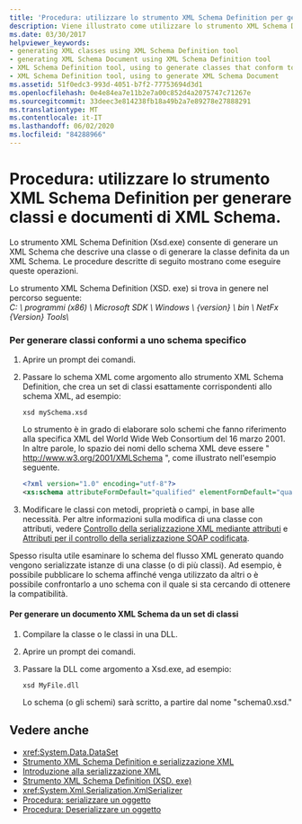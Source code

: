```yaml
---
title: 'Procedura: utilizzare lo strumento XML Schema Definition per generare classi e documenti di XML Schema.'
description: Viene illustrato come utilizzare lo strumento XML Schema Definition per generare un XML Schema che descrive una classe o per generare la classe definita da un XML Schema.
ms.date: 03/30/2017
helpviewer_keywords:
- generating XML classes using XML Schema Definition tool
- generating XML Schema Document using XML Schema Definition tool
- XML Schema Definition tool, using to generate classes that conform to specific schema
- XML Schema Definition tool, using to generate XML Schema Document
ms.assetid: 51f0edc3-993d-4051-b7f2-77753694d3d1
ms.openlocfilehash: 0e4e84ea7e11b2e7a00c852d4a2075747c71267e
ms.sourcegitcommit: 33deec3e814238fb18a49b2a7e89278e27888291
ms.translationtype: MT
ms.contentlocale: it-IT
ms.lasthandoff: 06/02/2020
ms.locfileid: "84288966"
---
```

# <a name="how-to-use-the-xml-schema-definition-tool-to-generate-classes-and-xml-schema-documents"></a>Procedura: utilizzare lo strumento XML Schema Definition per generare classi e documenti di XML Schema.
Lo strumento XML Schema Definition (Xsd.exe) consente di generare un XML Schema che descrive una classe o di generare la classe definita da un XML Schema. Le procedure descritte di seguito mostrano come eseguire queste operazioni.

Lo strumento XML Schema Definition (XSD. exe) si trova in genere nel percorso seguente: \
_C: \\ programmi (x86) \\ Microsoft SDK \\ Windows \\ {version} \\ bin \\ NetFx {Version} Tools\\_

### <a name="to-generate-classes-that-conform-to-a-specific-schema"></a>Per generare classi conformi a uno schema specifico  
  
1. Aprire un prompt dei comandi.  
  
2. Passare lo schema XML come argomento allo strumento XML Schema Definition, che crea un set di classi esattamente corrispondenti allo schema XML, ad esempio:  
  
    ```console  
    xsd mySchema.xsd  
    ```  
  
     Lo strumento è in grado di elaborare solo schemi che fanno riferimento alla specifica XML del World Wide Web Consortium del 16 marzo 2001. In altre parole, lo spazio dei nomi dello schema XML deve essere " http://www.w3.org/2001/XMLSchema ", come illustrato nell'esempio seguente.  
  
    ```xml  
    <?xml version="1.0" encoding="utf-8"?>  
    <xs:schema attributeFormDefault="qualified" elementFormDefault="qualified" targetNamespace="" xmlns:xs="http://www.w3.org/2001/XMLSchema" />  
    ```  
  
3. Modificare le classi con metodi, proprietà o campi, in base alle necessità. Per altre informazioni sulla modifica di una classe con attributi, vedere [Controllo della serializzazione XML mediante attributi](controlling-xml-serialization-using-attributes.md) e [Attributi per il controllo della serializzazione SOAP codificata](attributes-that-control-encoded-soap-serialization.md).  
  
 Spesso risulta utile esaminare lo schema del flusso XML generato quando vengono serializzate istanze di una classe (o di più classi). Ad esempio, è possibile pubblicare lo schema affinché venga utilizzato da altri o è possibile confrontarlo a uno schema con il quale si sta cercando di ottenere la compatibilità.  
  
#### <a name="to-generate-an-xml-schema-document-from-a-set-of-classes"></a>Per generare un documento XML Schema da un set di classi  
  
1. Compilare la classe o le classi in una DLL.  
  
2. Aprire un prompt dei comandi.  
  
3. Passare la DLL come argomento a Xsd.exe, ad esempio:  
  
    ```console  
    xsd MyFile.dll  
    ```  
  
     Lo schema (o gli schemi) sarà scritto, a partire dal nome "schema0.xsd."  
  
## <a name="see-also"></a>Vedere anche

- <xref:System.Data.DataSet>
- [Strumento XML Schema Definition e serializzazione XML](the-xml-schema-definition-tool-and-xml-serialization.md)
- [Introduzione alla serializzazione XML](introducing-xml-serialization.md)
- [Strumento XML Schema Definition (XSD. exe)](xml-schema-definition-tool-xsd-exe.md)
- <xref:System.Xml.Serialization.XmlSerializer>
- [Procedura: serializzare un oggetto](how-to-serialize-an-object.md)
- [Procedura: Deserializzare un oggetto](how-to-deserialize-an-object.md)
